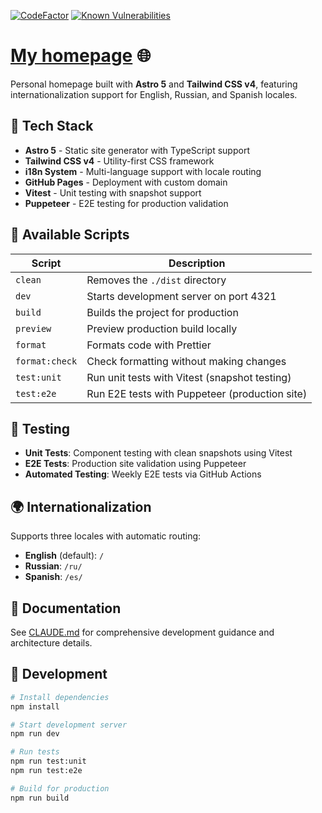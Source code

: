 [![CodeFactor](https://www.codefactor.io/repository/github/r3nya/r3nya.github.io/badge)](https://www.codefactor.io/repository/github/r3nya/r3nya.github.io)
[![Known Vulnerabilities](https://snyk.io/test/github/r3nya/r3nya.github.io/badge.svg?targetFile=package.json)](https://snyk.io/test/github/r3nya/r3nya.github.io?targetFile=package.json)

# [My homepage](https://r3nya.ru) 🌐

Personal homepage built with **Astro 5** and **Tailwind CSS v4**, featuring internationalization support for English, Russian, and Spanish locales.

## 🚀 Tech Stack

- **Astro 5** - Static site generator with TypeScript support
- **Tailwind CSS v4** - Utility-first CSS framework  
- **i18n System** - Multi-language support with locale routing
- **GitHub Pages** - Deployment with custom domain
- **Vitest** - Unit testing with snapshot support
- **Puppeteer** - E2E testing for production validation

## 📜 Available Scripts

| Script | Description |
|--------|-------------|
| `clean` | Removes the `./dist` directory |
| `dev` | Starts development server on port 4321 |
| `build` | Builds the project for production |
| `preview` | Preview production build locally |
| `format` | Formats code with Prettier |
| `format:check` | Check formatting without making changes |
| `test:unit` | Run unit tests with Vitest (snapshot testing) |
| `test:e2e` | Run E2E tests with Puppeteer (production site) |

## 🧪 Testing

- **Unit Tests**: Component testing with clean snapshots using Vitest
- **E2E Tests**: Production site validation using Puppeteer  
- **Automated Testing**: Weekly E2E tests via GitHub Actions

## 🌍 Internationalization

Supports three locales with automatic routing:
- **English** (default): `/`
- **Russian**: `/ru/`  
- **Spanish**: `/es/`

## 📖 Documentation

See [CLAUDE.md](CLAUDE.md) for comprehensive development guidance and architecture details.

## 🔧 Development

```bash
# Install dependencies
npm install

# Start development server
npm run dev

# Run tests
npm run test:unit
npm run test:e2e

# Build for production
npm run build
```